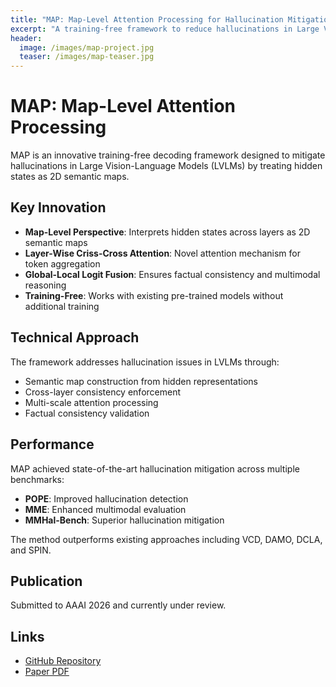```yaml
---
title: "MAP: Map-Level Attention Processing for Hallucination Mitigation"
excerpt: "A training-free framework to reduce hallucinations in Large Vision-Language Models"
header:
  image: /images/map-project.jpg
  teaser: /images/map-teaser.jpg
---
```


# MAP: Map-Level Attention Processing

MAP is an innovative training-free decoding framework designed to mitigate hallucinations in Large Vision-Language Models (LVLMs) by treating hidden states as 2D semantic maps.

## Key Innovation

- **Map-Level Perspective**: Interprets hidden states across layers as 2D semantic maps
- **Layer-Wise Criss-Cross Attention**: Novel attention mechanism for token aggregation
- **Global-Local Logit Fusion**: Ensures factual consistency and multimodal reasoning
- **Training-Free**: Works with existing pre-trained models without additional training

## Technical Approach

The framework addresses hallucination issues in LVLMs through:
- Semantic map construction from hidden representations
- Cross-layer consistency enforcement
- Multi-scale attention processing
- Factual consistency validation

## Performance

MAP achieved state-of-the-art hallucination mitigation across multiple benchmarks:
- **POPE**: Improved hallucination detection
- **MME**: Enhanced multimodal evaluation
- **MMHal-Bench**: Superior hallucination mitigation

The method outperforms existing approaches including VCD, DAMO, DCLA, and SPIN.

## Publication

Submitted to AAAI 2026 and currently under review.

## Links

- [GitHub Repository](https://github.com/EasonAI-5589/MAP)
- [Paper PDF](/files/map-aaai2026.pdf)
